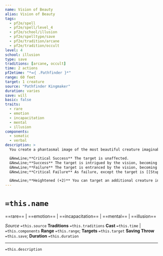 ```yaml
---
name: Vision of Beauty
alias: Vision of Beauty
tags:
  - pf2e/spell
  - pf2e/spell/level_4
  - pf2e/school/illusion
  - pf2e/spelltype/save
  - pf2e/tradition/arcane
  - pf2e/tradition/occult
level: 4
school: illusion
type: save
traditions: [arcane, occult]
time: 2 actions
pf2etime: "*⬺{ .Pathfinder }*"
range: 60 feet
target: 1 creature
source: "Pathfinder Kingmaker"
duration: varies
save: will
basic: false
traits:
  - rare
  - emotion
  - incapacitation
  - mental
  - illusion
components:
  - somatic
  - verbal
description: >
  You create a phantasmal image of the most beautiful creature imaginable to the target at a location somewhere within the spell's range. Only the spell's target can see the beauty, though you can see the vague shape of the illusion as it manifests. The effect of the vision is based on the outcome of the target's Will save.

  &NewLine;**Critical Success** The target is unaffected.
  &NewLine;**Success** The target is intrigued by the vision, becoming [[Stupefied]] 1 for 1 round.
  &NewLine;**Failure** The target is entranced by the vision, becoming stupefied 1 for 1 round and moving toward the image's location via the most direct route possible for 1 round, bypassing any obvious hazards and enemies in the way. The target is then [[Fascinated]] by the illusion for 1 round.
  &NewLine;**Critical Failure** As failure, except the target is [[Stupefied]] 2 and becomes fascinated by the illusion for 1 minute instead of 1 round.

  &NewLine;**Heightened (+2)** You can target an additional creature in range.
---
```

# `=this.name`
==rare== | ==emotion== | ==incapacitation== | ==mental== | ==illusion==

*Source* `=this.source`
**Traditions** `=this.traditions`
**Cast** `=this.time` | `=this.components`
**Range** `=this.range`; **Targets** `=this.target`
**Saving Throw** `=this.save`; **Duration** `=this.duration`

***
`=this.description`